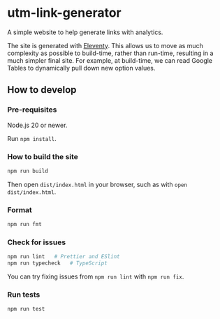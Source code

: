 # utm-link-generator

A simple website to help generate links with analytics.

The site is generated with [Eleventy](https://www.11ty.dev/). This allows us to move as much complexity as possible to build-time, rather than run-time, resulting in a much simpler final site. For example, at build-time, we can read Google Tables to dynamically pull down new option values.

## How to develop

### Pre-requisites

Node.js 20 or newer.

Run `npm install`.

### How to build the site

```bash
npm run build
```

Then open `dist/index.html` in your browser, such as with `open dist/index.html`.

### Format

```bash
npm run fmt
```

### Check for issues

```bash
npm run lint   # Prettier and ESlint
npm run typecheck   # TypeScript
```

You can try fixing issues from `npm run lint` with `npm run fix`.

### Run tests

```bash
npm run test
```

